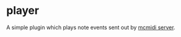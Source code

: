# player
A simple plugin which plays note events sent out by 
[mcmidi server](https://github.com/mcmidi-uwu/server).